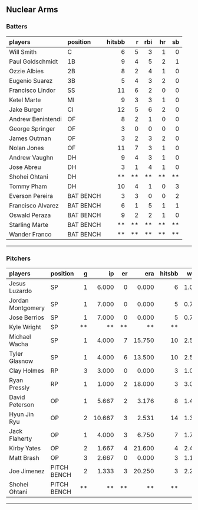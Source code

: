 ## Nuclear Arms

### Batters

 
|players           |position  | hitsbb|  r| rbi| hr| sb| 
|:-----------------|:---------|------:|--:|---:|--:|--:| 
|Will Smith        |C         |      6|  5|   3|  1|  0| 
|Paul Goldschmidt  |1B        |      9|  4|   5|  2|  1| 
|Ozzie Albies      |2B        |      8|  2|   4|  1|  0| 
|Eugenio Suarez    |3B        |      5|  4|   3|  2|  0| 
|Francisco Lindor  |SS        |     11|  6|   2|  0|  0| 
|Ketel Marte       |MI        |      9|  3|   3|  1|  0| 
|Jake Burger       |CI        |     12|  5|   6|  2|  0| 
|Andrew Benintendi |OF        |      8|  2|   1|  0|  0| 
|George Springer   |OF        |      3|  0|   0|  0|  0| 
|James Outman      |OF        |      3|  2|   3|  2|  0| 
|Nolan Jones       |OF        |     11|  7|   3|  1|  0| 
|Andrew Vaughn     |DH        |      9|  4|   3|  1|  0| 
|Jose Abreu        |DH        |      3|  1|   4|  1|  0| 
|Shohei Ohtani     |DH        |     **| **|  **| **| **| 
|Tommy Pham        |DH        |     10|  4|   1|  0|  3| 
|Everson Pereira   |BAT BENCH |      3|  3|   0|  0|  2| 
|Francisco Alvarez |BAT BENCH |      6|  1|   5|  1|  1| 
|Oswald Peraza     |BAT BENCH |      9|  2|   2|  1|  0| 
|Starling Marte    |BAT BENCH |     **| **|  **| **| **| 
|Wander Franco     |BAT BENCH |     **| **|  **| **| **| 


* * *

### Pitchers

 
|players           |position    |  g|     ip| er|    era| hitsbb|  whip| so|  w| sv| 
|:-----------------|:-----------|--:|------:|--:|------:|------:|-----:|--:|--:|--:| 
|Jesus Luzardo     |SP          |  1|  6.000|  0|  0.000|      6| 1.000|  8|  1|  0| 
|Jordan Montgomery |SP          |  1|  7.000|  0|  0.000|      5| 0.714|  3|  1|  0| 
|Jose Berrios      |SP          |  1|  7.000|  0|  0.000|      5| 0.714|  8|  1|  0| 
|Kyle Wright       |SP          | **|     **| **|     **|     **|    **| **| **| **| 
|Michael Wacha     |SP          |  1|  4.000|  7| 15.750|     10| 2.500|  3|  0|  0| 
|Tyler Glasnow     |SP          |  1|  4.000|  6| 13.500|     10| 2.500|  4|  0|  0| 
|Clay Holmes       |RP          |  3|  3.000|  0|  0.000|      3| 1.000|  2|  0|  3| 
|Ryan Pressly      |RP          |  1|  1.000|  2| 18.000|      3| 3.000|  1|  0|  0| 
|David Peterson    |OP          |  1|  5.667|  2|  3.176|      8| 1.412| 10|  0|  0| 
|Hyun Jin Ryu      |OP          |  2| 10.667|  3|  2.531|     14| 1.312|  7|  0|  0| 
|Jack Flaherty     |OP          |  1|  4.000|  3|  6.750|      7| 1.750|  6|  0|  0| 
|Kirby Yates       |OP          |  2|  1.667|  4| 21.600|      4| 2.400|  2|  0|  1| 
|Matt Brash        |OP          |  3|  2.667|  0|  0.000|      3| 1.125|  4|  0|  0| 
|Joe Jimenez       |PITCH BENCH |  2|  1.333|  3| 20.250|      3| 2.250|  2|  0|  0| 
|Shohei Ohtani     |PITCH BENCH | **|     **| **|     **|     **|    **| **| **| **| 


* * *


